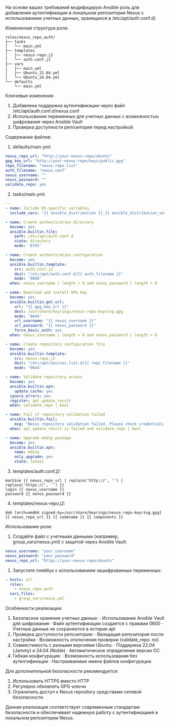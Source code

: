 На основе ваших требований модифицирую Ansible роль для добавления аутентификации в локальном репозитории Nexus с использованием учетных данных, хранящихся в /etc/apt/auth.conf.d/.

Измененная структура роли:

```
roles/nexus_repo_auth/
├── tasks
│   └── main.yml
├── templates
│   ├── nexus-repo.j2
│   └── auth.conf.j2
├── vars
│   ├── main.yml
│   ├── Ubuntu_22.04.yml
│   └── Ubuntu_24.04.yml
└── defaults
    └── main.yml
```

Ключевые изменения:

1. Добавлена поддержка аутентификации через файл /etc/apt/auth.conf.d/nexus.conf
2. Использование переменных для учетных данных с возможностью шифрования через Ansible Vault
3. Проверка доступности репозитория перед настройкой

Содержание файлов:

1. defaults/main.yml:

```yaml
nexus_repo_url: "http://your-nexus-repo/ubuntu"
gpg_key_url: "http://your-nexus-repo/keys/public.gpg"
repo_filename: "nexus-repo.list"
auth_filename: "nexus.conf"
nexus_username: ""
nexus_password: ""
validate_repo: yes
```

2. tasks/main.yml:

```yaml
---
- name: Include OS-specific variables
  include_vars: "{{ ansible_distribution }}_{{ ansible_distribution_version }}.yml"

- name: Create authentication directory
  become: yes
  ansible.builtin.file:
    path: /etc/apt/auth.conf.d
    state: directory
    mode: '0755'

- name: Create authentication configuration
  become: yes
  ansible.builtin.template:
    src: auth.conf.j2
    dest: "/etc/apt/auth.conf.d/{{ auth_filename }}"
    mode: '0600'
  when: nexus_username | length > 0 and nexus_password | length > 0

- name: Download and install GPG key
  become: yes
  ansible.builtin.get_url:
    url: "{{ gpg_key_url }}"
    dest: /usr/share/keyrings/nexus-repo-keyring.gpg
    mode: '0644'
    url_username: "{{ nexus_username }}"
    url_password: "{{ nexus_password }}"
    force_basic_auth: yes
  when: nexus_username | length > 0 and nexus_password | length > 0

- name: Create repository configuration file
  become: yes
  ansible.builtin.template:
    src: nexus-repo.j2
    dest: "/etc/apt/sources.list.d/{{ repo_filename }}"
    mode: '0644'

- name: Validate repository access
  become: yes
  ansible.builtin.apt:
    update_cache: yes
  ignore_errors: yes
  register: apt_update_result
  when: validate_repo | bool

- name: Fail if repository validation failed
  ansible.builtin.fail:
    msg: "Nexus repository validation failed. Please check credentials and network connectivity."
  when: apt_update_result is failed and validate_repo | bool

- name: Upgrade mdatp package
  become: yes
  ansible.builtin.apt:
    name: mdatp
    only_upgrade: yes
    state: latest
```

3. templates/auth.conf.j2:

```jinja2
machine {{ nexus_repo_url | replace('http://', '') | replace('https://', '') }}
login {{ nexus_username }}
password {{ nexus_password }}
```

4. templates/nexus-repo.j2:

```jinja2
deb [arch=amd64 signed-by=/usr/share/keyrings/nexus-repo-keyring.gpg] {{ nexus_repo_url }} {{ codename }} {{ components }}
```

Использование роли:

1. Создайте файл с учетными данными (например, group_vars/nexus.yml) с защитой через Ansible Vault:

```yaml
nexus_username: "your_username"
nexus_password: "your_password"
nexus_repo_url: "https://your-nexus-repo/ubuntu"
```

1. Запустите плейбук с использованием зашифрованных переменных:

```yaml
- hosts: all
  roles:
    - nexus_repo_auth
  vars_files:
    - group_vars/nexus.yml
```

Особенности реализации:

1. Безопасное хранение учетных данных:
   · Использование Ansible Vault для шифрования
   · Файл аутентификации создается с правами 0600
   · Учетные данные не сохраняются в истории apt
2. Проверка доступности репозитория:
   · Валидация репозитория после настройки
   · Возможность отключения проверки (validate_repo: no)
3. Совместимость с разными версиями Ubuntu:
   · Поддержка 22.04 (Jammy) и 24.04 (Noble)
   · Автоматическое определение версии ОС
4. Гибкая конфигурация:
   · Возможность использования без аутентификации
   · Настраиваемые имена файлов конфигурации

Для дополнительной безопасности рекомендуется:

1. Использовать HTTPS вместо HTTP
2. Регулярно обновлять GPG-ключи
3. Ограничить доступ к Nexus repository средствами сетевой безопасности

Данная реализация соответствует современным стандартам безопасности и обеспечивает надежную работу с аутентификацией в локальном репозитории Nexus.